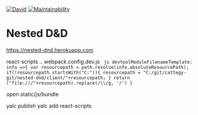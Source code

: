 

[![David](https://david-dm.org/cattegy/nested-dnd.svg)](https://david-dm.org/cattegy/nested-dnd)
[![Maintainability](https://api.codeclimate.com/v1/badges/1e5f831c6ccb0e23fad1/maintainability)](https://codeclimate.com/github/cattegy/nested-dnd/maintainability)


# Nested D&D

https://nested-dnd.herokuapp.com

react-scripts .. webpack.config.dev.js
``  js
	devtoolModuleFilenameTemplate: info =>{
    	var resourcepath = path.resolve(info.absoluteResourcePath);
    	if(!resourcepath.startsWith("C:")){
    		resourcepath = "C:/git/cattegy-git/nested-dnd/client/"+resourcepath;
    	}
    	return ("file:///"+resourcepath).replace(/\\/g, '/')
    }
``

open static/js/bundle

yalc publish 
yalc add react-scripts
